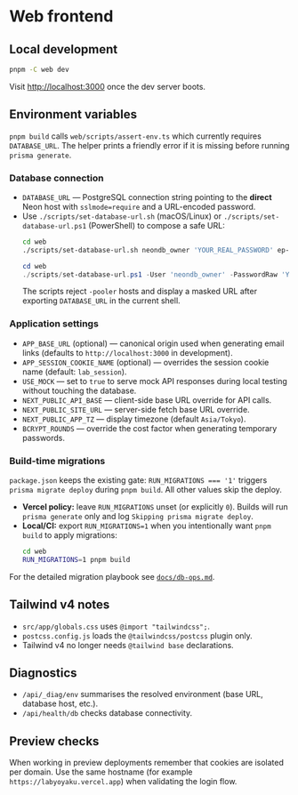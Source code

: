 # Web frontend

## Local development

```bash
pnpm -C web dev
```

Visit <http://localhost:3000> once the dev server boots.

## Environment variables

`pnpm build` calls `web/scripts/assert-env.ts` which currently requires `DATABASE_URL`. The helper prints a friendly error if it is missing before running `prisma generate`.

### Database connection

- `DATABASE_URL` — PostgreSQL connection string pointing to the **direct** Neon host with `sslmode=require` and a URL-encoded password.
- Use `./scripts/set-database-url.sh` (macOS/Linux) or `./scripts/set-database-url.ps1` (PowerShell) to compose a safe URL:
  ```bash
  cd web
  ./scripts/set-database-url.sh neondb_owner 'YOUR_REAL_PASSWORD' ep-xxxxx.ap-southeast-1.aws.neon.tech neondb
  ```
  ```powershell
  cd web
  ./scripts/set-database-url.ps1 -User 'neondb_owner' -PasswordRaw 'YOUR_REAL_PASSWORD' -Host 'ep-xxxxx.ap-southeast-1.aws.neon.tech' -DbName 'neondb'
  ```
  The scripts reject `-pooler` hosts and display a masked URL after exporting `DATABASE_URL` in the current shell.

### Application settings

- `APP_BASE_URL` (optional) — canonical origin used when generating email links (defaults to `http://localhost:3000` in development).
- `APP_SESSION_COOKIE_NAME` (optional) — overrides the session cookie name (default: `lab_session`).
- `USE_MOCK` — set to `true` to serve mock API responses during local testing without touching the database.
- `NEXT_PUBLIC_API_BASE` — client-side base URL override for API calls.
- `NEXT_PUBLIC_SITE_URL` — server-side fetch base URL override.
- `NEXT_PUBLIC_APP_TZ` — display timezone (default `Asia/Tokyo`).
- `BCRYPT_ROUNDS` — override the cost factor when generating temporary passwords.

### Build-time migrations

`package.json` keeps the existing gate: `RUN_MIGRATIONS === '1'` triggers `prisma migrate deploy` during `pnpm build`. All other values skip the deploy.

- **Vercel policy:** leave `RUN_MIGRATIONS` unset (or explicitly `0`). Builds will run `prisma generate` only and log `Skipping prisma migrate deploy`.
- **Local/CI:** export `RUN_MIGRATIONS=1` when you intentionally want `pnpm build` to apply migrations:
  ```bash
  cd web
  RUN_MIGRATIONS=1 pnpm build
  ```

For the detailed migration playbook see [`docs/db-ops.md`](./docs/db-ops.md).

## Tailwind v4 notes

- `src/app/globals.css` uses `@import "tailwindcss";`.
- `postcss.config.js` loads the `@tailwindcss/postcss` plugin only.
- Tailwind v4 no longer needs `@tailwind base` declarations.

## Diagnostics

- `/api/_diag/env` summarises the resolved environment (base URL, database host, etc.).
- `/api/health/db` checks database connectivity.

## Preview checks

When working in preview deployments remember that cookies are isolated per domain. Use the same hostname (for example `https://labyoyaku.vercel.app`) when validating the login flow.
